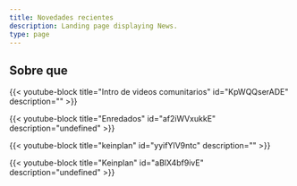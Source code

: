 ```yaml
---
title: Novedades recientes
description: Landing page displaying News.
type: page
---
```

## Sobre que

{{< youtube-block title="Intro de videos comunitarios" id="KpWQQserADE" description="" >}}

{{< youtube-block title="Enredados" id="af2iWVxukkE" description="undefined" >}}

{{< youtube-block title="keinplan" id="yyifYlV9ntc" description="" >}}



{{< youtube-block title="Keinplan" id="aBlX4bf9ivE" description="undefined" >}}

